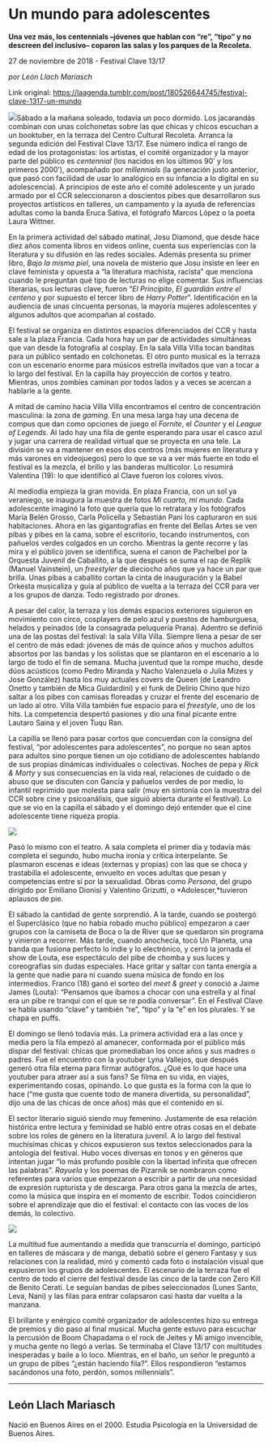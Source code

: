 # Un mundo para adolescentes

**Una vez más, los centennials –jóvenes que hablan con “re”, “tipo” y no descreen del inclusivo– coparon las salas y los parques de la Recoleta.**

27 de noviembre de 2018 - Festival Clave 13/17

_por León Llach Mariasch_

Link original: https://laagenda.tumblr.com/post/180526644745/festival-clave-1317-un-mundo

![](https://64.media.tumblr.com/23b05e9e7013fc4b5ab1fe6cc2a54ec3/tumblr_inline_piv80gGApY1t6q87u_500.jpg)Sábado a la mañana soleado, todavía un poco dormido. Los jacarandás combinan con unas colchonetas sobre las que chicas y chicos escuchan a un booktuber, en la terraza del Centro Cultural Recoleta. Arranca la segunda edición del Festival Clave 13/17. Ese número indica el rango de edad de los protagonistas: los artistas, el comité organizador y la mayor parte del público es *centennial* (los nacidos en los últimos 90’ y los primeros 2000’), acompañado por *millennials* (la generación justo anterior, que pasó con facilidad de usar lo analógico en su infancia a lo digital en su adolescencia). A principios de este año el comité adolescente y un jurado armado por el CCR seleccionaron a doscientos pibes que desarrollaron sus proyectos artísticos en talleres, un campamento y la ayuda de referencias adultas como la banda Eruca Sativa, el fotógrafo Marcos López o la poeta Laura Wittner. 

En la primera actividad del sábado matinal, Josu Diamond, que desde hace diez años comenta libros en videos online, cuenta sus experiencias con la literatura y su difusión en las redes sociales. Además presenta su primer libro, *Bajo la misma piel*, una novela de misterio que Josu insiste en leer en clave feminista y opuesta a “la literatura machista, racista” que menciona cuando le preguntan qué tipo de lecturas no elige comentar. Sus influencias literarias, sus lecturas clave, fueron “*El Principito*, *El guardián entre el centeno* y por supuesto el tercer libro de *Harry Potter*”. Identificación en la audiencia de unas cincuenta personas, la mayoría mujeres adolescentes y algunos adultos que acompañan al costado.

El festival se organiza en distintos espacios diferenciados del CCR y hasta sale a la plaza Francia. Cada hora hay un par de actividades simultáneas que van desde la fotografía al cosplay. En la sala Villa Villa tocan banditas para un público sentado en colchonetas. El otro punto musical es la terraza con un escenario enorme para músicos estrella invitados que van a tocar a lo largo del festival. En la capilla hay proyección de cortos y teatro. Mientras, unos zombies caminan por todos lados y a veces se acercan a hablarle a la gente.

A mitad de camino hacia Villa Villa encontramos el centro de concentración masculina: la zona de *gaming*. En una mesa larga hay una decena de compus que dan como opciones de juego el *Fornite*, el *Counter* y el *League of Legends*. Al lado hay una fila de gente esperando para usar el casco azul y jugar una carrera de realidad virtual que se proyecta en una tele. La división se va a mantener en esos dos centros (más mujeres en literatura y más varones en videojuegos) pero lo que se va a ver más fuerte en todo el festival es la mezcla, el brillo y las banderas multicolor. Lo resumirá Valentina (19): lo que identificó al Clave fueron los colores vivos.

Al mediodía empieza la gran movida. En plaza Francia, con un sol ya veraniego, se inaugura la muestra de fotos *Mi cuarto, mi mundo*. Cada adolescente imaginó la foto que quería que lo retratara y los fotógrafos María Belén Grosso, Carla Policella y Sebastián Pani los capturaron en sus habitaciones. Ahora en las gigantografías en frente del Bellas Artes se ven pibas y pibes en la cama, sobre el escritorio, tocando instrumentos, con pañuelos verdes colgados en un corcho. Mientras la gente recorre y las mira y el público joven se identifica, suena el canon de Pachelbel por la Orquesta Juvenil de Caballito, a la que después se suma el rap de Replik (Manuel Vainstein), un *freestyler* de dieciocho años que ya hace un par que brilla. Unas pibas a caballito cortan la cinta de inauguración y la Babel Orkesta musicaliza y guía al público de vuelta a la terraza del CCR para ver a los grupos de danza. Todo registrado por drones.

A pesar del calor, la terraza y los demás espacios exteriores siguieron en movimiento con circo, cosplayers de pelo azul y puestos de hamburguesa, helados y peinados (de la consagrada peluquería Prana). Adentro se definió una de las postas del festival: la sala Villa Villa. Siempre llena a pesar de ser el centro de más edad: jóvenes de más de quince años y muchos adultos absortos por las bandas y los solistas que se plantaron en el escenario a lo largo de todo el fin de semana. Mucha juventud que la rompe mucho, desde dúos acústicos (como Pedro Miranda y Nacho Valenzuela o Julia Mizes y Jose González) hasta los muy actuales covers de Queen (de Leandro Onetto y también de Mica Guidardini) y el funk de Delirio Chino que hizo saltar a los pibes con camisas floreadas y cruzar el frente del escenario de un lado al otro. Villa Villa también fue espacio para el *freestyle*, uno de los hits. La competencia despertó pasiones y dio una final picante entre Lautaro Saina y el joven Tuqu Ran.

La capilla se llenó para pasar cortos que concuerdan con la consigna del festival, “por adolescentes para adolescentes”, no porque no sean aptos para adultos sino porque tienen un ojo cotidiano de adolescentes hablando de sus propias dinámicas individuales o colectivas. Noches de pepa y *Rick & Morty* y sus consecuencias en la vida real, relaciones de cuidado o de abuso que se discuten con Gancia y pañuelos verdes de por medio, lo infantil reprimido que molesta para salir (muy en sintonía con la muestra del CCR sobre cine y psicoanálisis, que siguió abierta durante el festival). Lo que se vio en la capilla el sábado y el domingo dejó entender que el cine adolescente tiene riqueza propia.

![](https://64.media.tumblr.com/6f66ca85c598782b1138071873220dc7/tumblr_inline_piv80g1X0K1t6q87u_500.jpg)

Pasó lo mismo con el teatro. A sala completa el primer día y todavía más completa el segundo, hubo mucha ironía y crítica interpelante. Se plasmaron escenas e ideas (externas y propias) con las que se choca y trastabilla el adolescente, envuelto en voces adultas que pesan y competencias entre sí por la sexualidad. Obras como *Persona*, del grupo dirigido por Emiliano Dionisi y Valentino Grizutti, o *Adolescer,*tuvieron aplausos de pie.

El sábado la cantidad de gente sorprendió. A la tarde, cuando se postergó el Superclásico (que no había robado mucho público) empezaron a caer grupos con la camiseta de Boca o la de River que se quedaron sin programa y vinieron a recorrer. Más tarde, cuando anochecía, tocó Un Planeta, una banda que fusiona perfecto lo indie y lo electrónico, y cerró la jornada el show de Louta, ese espectáculo del pibe de chomba y sus luces y coreografías sin dudas especiales. Hace gritar y saltar con tanta energía a la gente que nadie para ni cuando suena música de fondo en los intermedios. Franco (18) ganó el sorteo del *meet & greet* y conoció a Jaime James (Louta): “Pensamos que íbamos a chocar con una estrella y al final era un pibe re tranqui con el que se re podía conversar”. En el Festival Clave se habla usando “clave” y también “re”, “tipo” y la “e” en los plurales. Y se chapa en puffs.

El domingo se llenó todavía más. La primera actividad era a las once y media pero la fila empezó al amanecer, conformada por el público más dispar del festival: chicas que promediaban los once años y sus madres o padres. Fue el encuentro con la youtuber Lyna Vallejos, que después generó otra fila eterna para firmar autógrafos. ¿Qué es lo que hace una youtuber para atraer así a sus fans? Se filma en su vida, en viajes, experimentando cosas, opinando. Lo que gusta es la forma con la que lo hace (“me gusta que cuente todo de manera divertida, su personalidad”, dijo una de las chicas de once años) más que el contenido en sí.

El sector literario siguió siendo muy femenino. Justamente de esa relación histórica entre lectura y feminidad se habló entre otras cosas en el debate sobre los roles de género en la literatura juvenil. A lo largo del festival muchísimas chicas y chicos expusieron sus textos seleccionados para la antología del festival. Hubo voces diversas en tonos y en géneros que intentan jugar “lo más profundo posible con la libertad infinita que ofrecen las palabras”. *Rayuela* y los poemas de Pizarnik se nombraron como referentes para varios que empezaron a escribir a partir de una necesidad de expresión rupturista y de descarga. Para otros gana la mezcla de artes, como la música que inspira en el momento de escribir. Todos coincidieron sobre el aprendizaje que dio el festival: el contacto con las voces de los demás, lo colectivo.

![](https://64.media.tumblr.com/b4975cc4131e0b29f362f6d234f51431/tumblr_inline_piv80hqTaR1t6q87u_500.jpg)


La multitud fue aumentando a medida que transcurría el domingo, participó en talleres de máscara y de manga, debatió sobre el género Fantasy y sus relaciones con la realidad, miró y comentó cada foto o instalación visual que expusieron los grupos de adolescentes. El escenario de la terraza fue el centro de todo el cierre del festival desde las cinco de la tarde con Zero Kill de Benito Cerati. Le seguían bandas de pibes seleccionados (Lunes Santo, Leva, Nani) y las filas para entrar colapsaron casi hasta dar vuelta a la manzana. 

El brillante y enérgico comité organizador de adolescentes hizo su entrega de premios y dio paso al final musical. Mucha gente estuvo para escuchar la percusión de Boom Chapadama o el rock de Jeites y Mi amigo invencible, y mucha gente no llegó a verlas. Se terminaba el Clave 13/17 con multitudes inesperadas y baile a lo loco. Mientras, en el baño, un señor le preguntó a un grupo de pibes “¿están haciendo fila?”. Ellos respondieron “estamos sacándonos una foto, perdón, somos millennials”.


  
  




---

León Llach Mariasch
-------------------

Nació en Buenos Aires en el 2000. Estudia Psicología en la Universidad de Buenos Aires.

